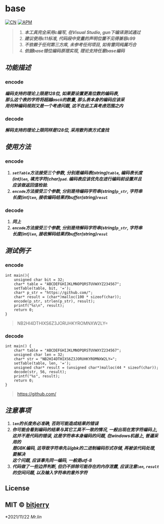 # base
[![CN](https://img.shields.io/badge/Language-English-blue)](https://github.com/bitjerry/base/blob/main/README.md)
[![APM](https://img.shields.io/badge/license-MIT-2345.svg)](https://github.com/bitjerry/base)
>1. ***本工具完全采用c编写, 在Visual Studio, gun下编译测试通过***
>2. ***建议使用c11标准, 代码段中变量的声明位置不见得兼容c99***
>3. ***不依赖于任何第三方库, 未参考任何项目, 如有雷同纯属巧合***
>4. ***依据base错位编码原理实现, 理论支持任意base编码***

## _功能描述_

### encode

***编码支持的理论上限是128位, 如果要设置更高位数的编码表,<br>
   那么这个表的字符将超越ascii的数量, 那么表本身的编码应该采<br>
   用何种编码规则又是一个考虑问题, 这不在此工具考虑范围之内***

### decode

***解码支持的理论上限同样是128位, 采用散列表方式查找***

## _使用方法_

### encode

1. ***`setTable`方法接受三个参数, 分别是编码表(string)`table`, 编码表长度<br>
   (int)`len`, 填充字符(char)`pad`. 编码表应该优先在进行编码前设置并且<br>
   应该做返回值检验.***
2. ***`encode`方法接受三个参数, 分别是待编码字符串(string)`p_str`, 字符串<br>
   长度(int)`len`, 接收编码结果的buffer(string)`resul`***

### decode

1. ***同上***
2. ***`encode`方法接受三个参数, 分别是待解码字符串(string)`p_str`, 字符串<br>
   长度(int)`len`, 接收解码结果的buffer(string)`resul`***

## _测试例子_

### encode
```
int main(){
	unsigned char bit = 32;
	char* table = "ABCDEFGHIJKLMNOPQRSTUVWXYZ234567";
	setTable(table, bit, '=');
	char* p_str = "https://github.com/";
	char* result = (char*)malloc(100 * sizeof(char));
	encode(p_str, strlen(p_str), result);
	printf("%s\n", result);
	return 0;
}
```
> NB2HI4DTHIXS6Z3JORUHKYROMNXW2LY=

### decode
```
int main() {
	char* table = "ABCDEFGHIJKLMNOPQRSTUVWXYZ234567";
	unsigned char len = 32;
	char* str = "NB2HI4DTHIXS6Z3JORUHKYROMNXW2LY=";
	setTable(table, len, '=');
	unsigned char* result = (unsigned char*)malloc(44 * sizeof(char));
	decode(str, 56, result);
	printf("%s", result);
	return 0;
}
```
> https://github.com/

## _注意事项_

1. ***`len`的长度务必准确, 否则可能造成结果的错误***
2. ***你可能会看到编码的结果与其它工具不一致的情况, 一般出现在宽字符编码上, <br>
   这并不是代码的错误, 这是字符串本身编码的问题, 在windows机器上, 普遍采用的<br>
   是GBK编码, 这导致字符串先以gbk的二进制编码形式存储, 再被该代码处理, 要解决<br>
   这个问题, 应该事先同一编码, 一般是utf-8***
3. ***代码做了一些边界判断, 但仍不排除可能存在的内存泄露, 应该注意`len`, `result`<br>
   的空间问题, 以及输入字符串的意外字符***
   
## License
MIT © [bitjerry](https://github.com/bitjerry/base/blob/main/LICENSE)
----------
*2021/11/22
*Mr.lin*
